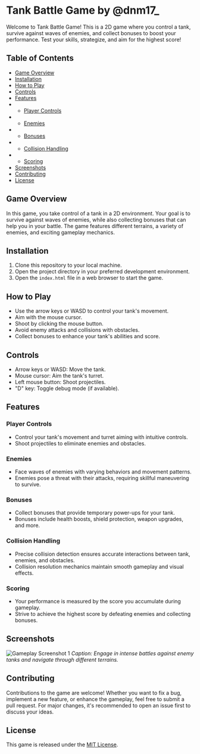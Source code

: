 # Tank Battle Game by @dnm17\_

Welcome to Tank Battle Game! This is a 2D game where you control a tank, survive against waves of enemies, and collect bonuses to boost your performance. Test your skills, strategize, and aim for the highest score!

## Table of Contents

-   [Game Overview](#game-overview)
-   [Installation](#installation)
-   [How to Play](#how-to-play)
-   [Controls](#controls)
-   [Features](#features)
-   -   [Player Controls](#player-controls)
-   -   [Enemies](#enemies)
-   -   [Bonuses](#bonuses)
-   -   [Collision Handling](#collision-handling)
-   -   [Scoring](#scoring)
-   [Screenshots](#screenshots)
-   [Contributing](#contributing)
-   [License](#license)

## Game Overview

In this game, you take control of a tank in a 2D environment. Your goal is to survive against waves of enemies, while also collecting bonuses that can help you in your battle. The game features different terrains, a variety of enemies, and exciting gameplay mechanics.

## Installation

1. Clone this repository to your local machine.
2. Open the project directory in your preferred development environment.
3. Open the `index.html` file in a web browser to start the game.

## How to Play

-   Use the arrow keys or WASD to control your tank's movement.
-   Aim with the mouse cursor.
-   Shoot by clicking the mouse button.
-   Avoid enemy attacks and collisions with obstacles.
-   Collect bonuses to enhance your tank's abilities and score.

## Controls

-   Arrow keys or WASD: Move the tank.
-   Mouse cursor: Aim the tank's turret.
-   Left mouse button: Shoot projectiles.
-   "D" key: Toggle debug mode (if available).

## Features

### Player Controls

-   Control your tank's movement and turret aiming with intuitive controls.
-   Shoot projectiles to eliminate enemies and obstacles.

### Enemies

-   Face waves of enemies with varying behaviors and movement patterns.
-   Enemies pose a threat with their attacks, requiring skillful maneuvering to survive.

### Bonuses

-   Collect bonuses that provide temporary power-ups for your tank.
-   Bonuses include health boosts, shield protection, weapon upgrades, and more.

### Collision Handling

-   Precise collision detection ensures accurate interactions between tank, enemies, and obstacles.
-   Collision resolution mechanics maintain smooth gameplay and visual effects.

### Scoring

-   Your performance is measured by the score you accumulate during gameplay.
-   Strive to achieve the highest score by defeating enemies and collecting bonuses.

## Screenshots

![Gameplay Screenshot 1](https://dfsdanimaulana.github.io/tank-war/img/game-preview.jpg)
_Caption: Engage in intense battles against enemy tanks and navigate through different terrains._

## Contributing

Contributions to the game are welcome! Whether you want to fix a bug, implement a new feature, or enhance the gameplay, feel free to submit a pull request. For major changes, it's recommended to open an issue first to discuss your ideas.

## License

This game is released under the [MIT License](LICENSE).
